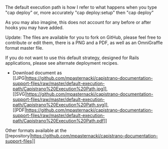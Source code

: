 The default execution path is how I refer to what happens when you type "cap deploy" or, more accurately "cap deploy:setup" then "cap deploy"

As you may also imagine, this does not account for any before or after hooks you may have added.

Update: The files are available for you to fork on GitHub, please feel free to contribute or edit them, there is a PNG and a PDF, as well as an OmniGraffle format master file.

If you do not want to use this default strategy, designed for Rails applications, please see alternate deployment recipes.

* Download document as [[JPG|https://github.com/mpasternacki/capistrano-documentation-support-files/raw/master/default-execution-path/Capistrano%20Execution%20Path.jpg]], [[SVG|https://github.com/mpasternacki/capistrano-documentation-support-files/raw/master/default-execution-path/Capistrano%20Execution%20Path.svg]], [[PDF|https://github.com/mpasternacki/capistrano-documentation-support-files/raw/master/default-execution-path/Capistrano%20Execution%20Path.pdf]]

Other formats available at the [[repository|https://github.com/mpasternacki/capistrano-documentation-support-files]]
